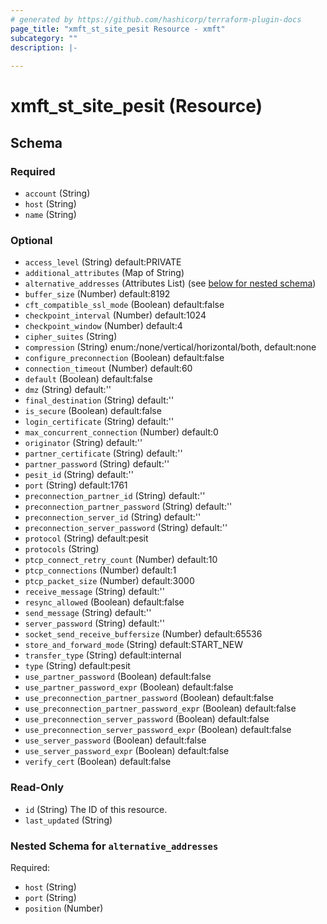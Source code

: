 ```yaml
---
# generated by https://github.com/hashicorp/terraform-plugin-docs
page_title: "xmft_st_site_pesit Resource - xmft"
subcategory: ""
description: |-
  
---
```


# xmft_st_site_pesit (Resource)





<!-- schema generated by tfplugindocs -->
## Schema

### Required

- `account` (String)
- `host` (String)
- `name` (String)

### Optional

- `access_level` (String) default:PRIVATE
- `additional_attributes` (Map of String)
- `alternative_addresses` (Attributes List) (see [below for nested schema](#nestedatt--alternative_addresses))
- `buffer_size` (Number) default:8192
- `cft_compatible_ssl_mode` (Boolean) default:false
- `checkpoint_interval` (Number) default:1024
- `checkpoint_window` (Number) default:4
- `cipher_suites` (String)
- `compression` (String) enum:/none/vertical/horizontal/both, default:none
- `configure_preconnection` (Boolean) default:false
- `connection_timeout` (Number) default:60
- `default` (Boolean) default:false
- `dmz` (String) default:''
- `final_destination` (String) default:''
- `is_secure` (Boolean) default:false
- `login_certificate` (String) default:''
- `max_concurrent_connection` (Number) default:0
- `originator` (String) default:''
- `partner_certificate` (String) default:''
- `partner_password` (String) default:''
- `pesit_id` (String) default:''
- `port` (String) default:1761
- `preconnection_partner_id` (String) default:''
- `preconnection_partner_password` (String) default:''
- `preconnection_server_id` (String) default:''
- `preconnection_server_password` (String) default:''
- `protocol` (String) default:pesit
- `protocols` (String)
- `ptcp_connect_retry_count` (Number) default:10
- `ptcp_connections` (Number) default:1
- `ptcp_packet_size` (Number) default:3000
- `receive_message` (String) default:''
- `resync_allowed` (Boolean) default:false
- `send_message` (String) default:''
- `server_password` (String) default:''
- `socket_send_receive_buffersize` (Number) default:65536
- `store_and_forward_mode` (String) default:START_NEW
- `transfer_type` (String) default:internal
- `type` (String) default:pesit
- `use_partner_password` (Boolean) default:false
- `use_partner_password_expr` (Boolean) default:false
- `use_preconnection_partner_password` (Boolean) default:false
- `use_preconnection_partner_password_expr` (Boolean) default:false
- `use_preconnection_server_password` (Boolean) default:false
- `use_preconnection_server_password_expr` (Boolean) default:false
- `use_server_password` (Boolean) default:false
- `use_server_password_expr` (Boolean) default:false
- `verify_cert` (Boolean) default:false

### Read-Only

- `id` (String) The ID of this resource.
- `last_updated` (String)

<a id="nestedatt--alternative_addresses"></a>
### Nested Schema for `alternative_addresses`

Required:

- `host` (String)
- `port` (String)
- `position` (Number)
